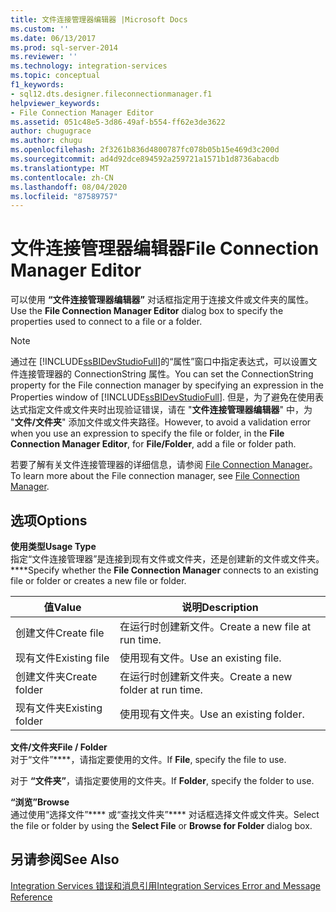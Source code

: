 ```yaml
---
title: 文件连接管理器编辑器 |Microsoft Docs
ms.custom: ''
ms.date: 06/13/2017
ms.prod: sql-server-2014
ms.reviewer: ''
ms.technology: integration-services
ms.topic: conceptual
f1_keywords:
- sql12.dts.designer.fileconnectionmanager.f1
helpviewer_keywords:
- File Connection Manager Editor
ms.assetid: 051c48e5-3d86-49af-b554-ff62e3de3622
author: chugugrace
ms.author: chugu
ms.openlocfilehash: 2f3261b836d4800787fc078b05b15e469d3c200d
ms.sourcegitcommit: ad4d92dce894592a259721a1571b1d8736abacdb
ms.translationtype: MT
ms.contentlocale: zh-CN
ms.lasthandoff: 08/04/2020
ms.locfileid: "87589757"
---
```

# <a name="file-connection-manager-editor"></a><span data-ttu-id="03f4b-102">文件连接管理器编辑器</span><span class="sxs-lookup"><span data-stu-id="03f4b-102">File Connection Manager Editor</span></span>
  <span data-ttu-id="03f4b-103">可以使用 **“文件连接管理器编辑器”** 对话框指定用于连接文件或文件夹的属性。</span><span class="sxs-lookup"><span data-stu-id="03f4b-103">Use the **File Connection Manager Editor** dialog box to specify the properties used to connect to a file or a folder.</span></span>  
  
> [!NOTE]  
>  <span data-ttu-id="03f4b-104">通过在 [!INCLUDE[ssBIDevStudioFull](../includes/ssbidevstudiofull-md.md)]的“属性”窗口中指定表达式，可以设置文件连接管理器的 ConnectionString 属性。</span><span class="sxs-lookup"><span data-stu-id="03f4b-104">You can set the ConnectionString property for the File connection manager by specifying an expression in the Properties window of [!INCLUDE[ssBIDevStudioFull](../includes/ssbidevstudiofull-md.md)].</span></span> <span data-ttu-id="03f4b-105">但是，为了避免在使用表达式指定文件或文件夹时出现验证错误，请在 "**文件连接管理器编辑器**" 中，为 "**文件/文件夹**" 添加文件或文件夹路径。</span><span class="sxs-lookup"><span data-stu-id="03f4b-105">However, to avoid a validation error when you use an expression to specify the file or folder, in the **File Connection Manager Editor**, for **File/Folder**, add a file or folder path.</span></span>  
  
 <span data-ttu-id="03f4b-106">若要了解有关文件连接管理器的详细信息，请参阅 [File Connection Manager](connection-manager/file-connection-manager.md)。</span><span class="sxs-lookup"><span data-stu-id="03f4b-106">To learn more about the File connection manager, see [File Connection Manager](connection-manager/file-connection-manager.md).</span></span>  
  
## <a name="options"></a><span data-ttu-id="03f4b-107">选项</span><span class="sxs-lookup"><span data-stu-id="03f4b-107">Options</span></span>  
 <span data-ttu-id="03f4b-108">**使用类型**</span><span class="sxs-lookup"><span data-stu-id="03f4b-108">**Usage Type**</span></span>  
 <span data-ttu-id="03f4b-109">指定“文件连接管理器”是连接到现有文件或文件夹，还是创建新的文件或文件夹。\*\*\*\*</span><span class="sxs-lookup"><span data-stu-id="03f4b-109">Specify whether the **File Connection Manager** connects to an existing file or folder or creates a new file or folder.</span></span>  
  
|<span data-ttu-id="03f4b-110">值</span><span class="sxs-lookup"><span data-stu-id="03f4b-110">Value</span></span>|<span data-ttu-id="03f4b-111">说明</span><span class="sxs-lookup"><span data-stu-id="03f4b-111">Description</span></span>|  
|-----------|-----------------|  
|<span data-ttu-id="03f4b-112">创建文件</span><span class="sxs-lookup"><span data-stu-id="03f4b-112">Create file</span></span>|<span data-ttu-id="03f4b-113">在运行时创建新文件。</span><span class="sxs-lookup"><span data-stu-id="03f4b-113">Create a new file at run time.</span></span>|  
|<span data-ttu-id="03f4b-114">现有文件</span><span class="sxs-lookup"><span data-stu-id="03f4b-114">Existing file</span></span>|<span data-ttu-id="03f4b-115">使用现有文件。</span><span class="sxs-lookup"><span data-stu-id="03f4b-115">Use an existing file.</span></span>|  
|<span data-ttu-id="03f4b-116">创建文件夹</span><span class="sxs-lookup"><span data-stu-id="03f4b-116">Create folder</span></span>|<span data-ttu-id="03f4b-117">在运行时创建新文件夹。</span><span class="sxs-lookup"><span data-stu-id="03f4b-117">Create a new folder at run time.</span></span>|  
|<span data-ttu-id="03f4b-118">现有文件夹</span><span class="sxs-lookup"><span data-stu-id="03f4b-118">Existing folder</span></span>|<span data-ttu-id="03f4b-119">使用现有文件夹。</span><span class="sxs-lookup"><span data-stu-id="03f4b-119">Use an existing folder.</span></span>|  
  
 <span data-ttu-id="03f4b-120">**文件/文件夹**</span><span class="sxs-lookup"><span data-stu-id="03f4b-120">**File / Folder**</span></span>  
 <span data-ttu-id="03f4b-121">对于“文件”\*\*\*\*，请指定要使用的文件。</span><span class="sxs-lookup"><span data-stu-id="03f4b-121">If **File**, specify the file to use.</span></span>  
  
 <span data-ttu-id="03f4b-122">对于 **“文件夹”**，请指定要使用的文件夹。</span><span class="sxs-lookup"><span data-stu-id="03f4b-122">If **Folder**, specify the folder to use.</span></span>  
  
 <span data-ttu-id="03f4b-123">**“浏览”**</span><span class="sxs-lookup"><span data-stu-id="03f4b-123">**Browse**</span></span>  
 <span data-ttu-id="03f4b-124">通过使用“选择文件”\*\*\*\* 或“查找文件夹”\*\*\*\* 对话框选择文件或文件夹。</span><span class="sxs-lookup"><span data-stu-id="03f4b-124">Select the file or folder by using the **Select File** or **Browse for Folder** dialog box.</span></span>  
  
## <a name="see-also"></a><span data-ttu-id="03f4b-125">另请参阅</span><span class="sxs-lookup"><span data-stu-id="03f4b-125">See Also</span></span>  
 [<span data-ttu-id="03f4b-126">Integration Services 错误和消息引用</span><span class="sxs-lookup"><span data-stu-id="03f4b-126">Integration Services Error and Message Reference</span></span>](../../2014/integration-services/integration-services-error-and-message-reference.md)  
  
  
